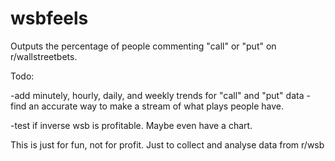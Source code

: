 # wsbfeels

Outputs the percentage of people commenting "call" or "put" on r/wallstreetbets. 

Todo:

-add minutely, hourly, daily, and weekly trends for "call" and "put" data
-find an accurate way to make a stream of what plays people have.

-test if inverse wsb is profitable. Maybe even have a chart.

This is just for fun, not for profit. Just to collect and analyse data from r/wsb
